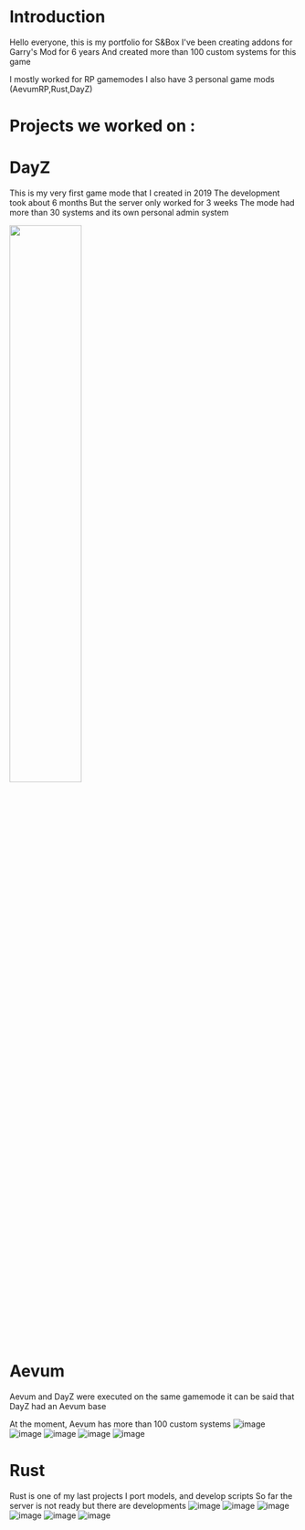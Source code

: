# Introduction
Hello everyone, this is my portfolio for S&Box
I've been creating addons for Garry's Mod for 6 years
And created more than 100 custom systems for this game

I mostly worked for RP gamemodes
I also have 3 personal game mods (AevumRP,Rust,DayZ)

# Projects we worked on :

# DayZ
This is my very first game mode that I created in 2019
The development took about 6 months
But the server only worked for 3 weeks
The mode had more than 30 systems and its own personal admin system

[<img src="https://img.youtube.com/vi/NYu7pBk668c/maxresdefault.jpg" width="50%">](https://youtu.be/NYu7pBk668c)

# Aevum
Aevum and DayZ were executed on the same gamemode it
can be said that DayZ had an Aevum base

At the moment, Aevum has more than 100 custom systems
![image](https://user-images.githubusercontent.com/82381225/120371885-21004380-c31f-11eb-9d44-f97f749893c3.png)
![image](https://user-images.githubusercontent.com/82381225/120371896-278ebb00-c31f-11eb-8cba-d5720d36e2cd.png)
![image](https://user-images.githubusercontent.com/82381225/120371910-2d849c00-c31f-11eb-8cc1-d3d4e57ada3f.png)
![image](https://user-images.githubusercontent.com/82381225/120371932-3a08f480-c31f-11eb-89ac-60a424332555.png)
![image](https://user-images.githubusercontent.com/82381225/120371966-455c2000-c31f-11eb-9a17-467e679a20e0.png)

# Rust
Rust is one of my last projects
I port models, and develop scripts
So far the server is not ready but there are developments
![image](https://user-images.githubusercontent.com/82381225/120372284-a5eb5d00-c31f-11eb-91ba-770d173c8f7e.png)
![image](https://user-images.githubusercontent.com/82381225/120372313-b3a0e280-c31f-11eb-9053-406c4a7589f3.png)
![image](https://user-images.githubusercontent.com/82381225/120372322-b8659680-c31f-11eb-8ffc-71b7a427a602.png)
![image](https://user-images.githubusercontent.com/82381225/120372500-ed71e900-c31f-11eb-8b06-15017a4bdf35.png)
![image](https://user-images.githubusercontent.com/82381225/120372522-f662ba80-c31f-11eb-8ce2-588dfd4674cb.png)
![image](https://user-images.githubusercontent.com/82381225/120372533-fa8ed800-c31f-11eb-923f-af74b5e0a511.png)



